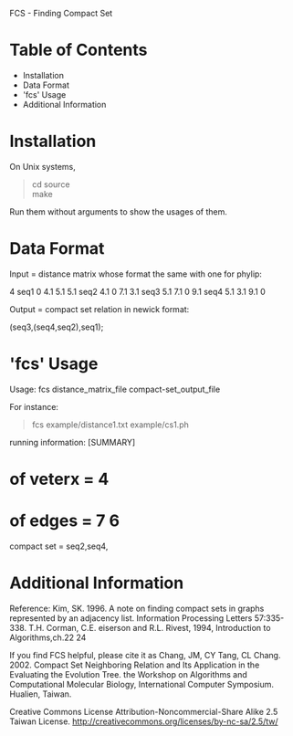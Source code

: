 FCS - Finding Compact Set

Table of Contents
=================

- Installation
- Data Format
- 'fcs' Usage
- Additional Information

Installation
============================

On Unix systems,
>cd source <br>
>make

Run them without arguments to show the usages of them.

Data Format
============================

Input = distance matrix whose format the same with one for phylip:

4
seq1 0 4.1 5.1 5.1
seq2 4.1 0 7.1 3.1 
seq3 5.1 7.1 0 9.1
seq4 5.1 3.1 9.1 0

Output = compact set relation in newick format:

(seq3,(seq4,seq2),seq1);

'fcs' Usage
=================

Usage: fcs distance_matrix_file compact-set_output_file

For instance:
>fcs example/distance1.txt example/cs1.ph

running information:
[SUMMARY]
# of veterx = 4
# of edges  = 7 6
compact set = seq2,seq4,

Additional Information
======================

Reference: 
Kim, SK. 1996. A note on finding compact sets in graphs represented by an adjacency list. Information Processing Letters 57:335-338.
T.H. Corman, C.E. eiserson and R.L. Rivest, 1994, Introduction to Algorithms,ch.22 24

If you find FCS helpful, please cite it as
Chang, JM, CY Tang, CL Chang. 2002. Compact Set Neighboring Relation and Its Application in the Evaluating the Evolution Tree. the Workshop on Algorithms and Computational Molecular Biology, International Computer Symposium. Hualien, Taiwan.

Creative Commons License 
Attribution-Noncommercial-Share Alike 2.5 Taiwan License. 
http://creativecommons.org/licenses/by-nc-sa/2.5/tw/
